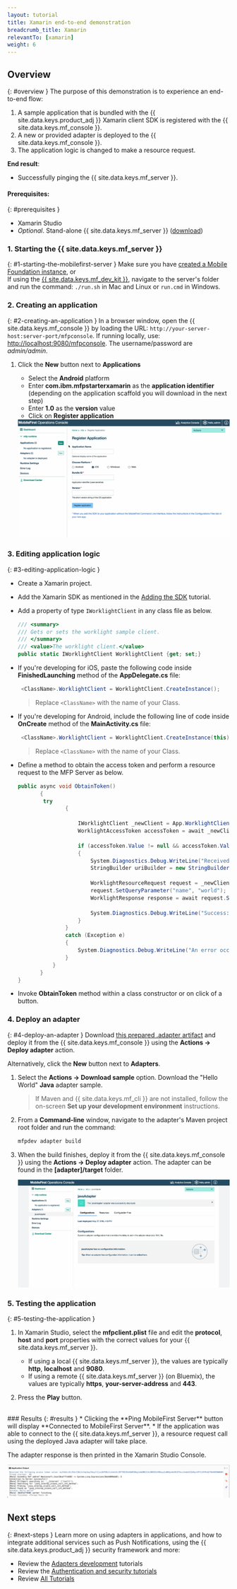 ```yaml
---
layout: tutorial
title: Xamarin end-to-end demonstration
breadcrumb_title: Xamarin
relevantTo: [xamarin]
weight: 6
---
```

<!-- NLS_CHARSET=UTF-8 -->
## Overview
{: #overview }
The purpose of this demonstration is to experience an end-to-end flow:

1. A sample application that is bundled with the {{ site.data.keys.product_adj }} Xamarin client SDK is registered with the {{ site.data.keys.mf_console }}.
2. A new or provided adapter is deployed to the {{ site.data.keys.mf_console }}.  
3. The application logic is changed to make a resource request.

**End result**:

* Successfully pinging the {{ site.data.keys.mf_server }}.

#### Prerequisites:
{: #prerequisites }
* Xamarin Studio
* *Optional*. Stand-alone {{ site.data.keys.mf_server }} ([download]({{site.baseurl}}/downloads))

### 1. Starting the {{ site.data.keys.mf_server }}
{: #1-starting-the-mobilefirst-server }
Make sure you have [created a Mobile Foundation instance](../../bluemix/using-mobile-foundation), or  
If using the [{{ site.data.keys.mf_dev_kit }}](../../installation-configuration/development/), navigate to the server's folder and run the command: `./run.sh` in Mac and Linux or `run.cmd` in Windows.

### 2. Creating an application
{: #2-creating-an-application }
In a browser window, open the {{ site.data.keys.mf_console }} by loading the URL: `http://your-server-host:server-port/mfpconsole`. If running locally, use: [http://localhost:9080/mfpconsole](http://localhost:9080/mfpconsole). The username/password are *admin/admin*.

1. Click the **New** button next to **Applications**
    * Select the **Android** platform
    * Enter **com.ibm.mfpstarterxamarin** as the **application identifier** (depending on the application scaffold you will download in the next step)
    * Enter **1.0** as the **version** value
    * Click on **Register application**

    <img class="gifplayer" alt="Register an application" src="register-an-application-xamarin.gif"/>

### 3. Editing application logic
{: #3-editing-application-logic }
* Create a Xamarin project.
* Add the Xamarin SDK as mentioned in the [Adding the SDK](../../application-development/sdk/xamarin/) tutorial.
* Add a property of type `IWorklightClient` in any class file as below.

   ```csharp
   /// <summary>
   /// Gets or sets the worklight sample client.
   /// </summary>
   /// <value>The worklight client.</value>
   public static IWorklightClient WorklightClient {get; set;}
   ```
* If you're developing for iOS, paste the following code inside **FinishedLaunching** method of the **AppDelegate.cs** file:

  ```csharp
   <ClassName>.WorklightClient = WorklightClient.CreateInstance();
  ```
  >Replace `<ClassName>` with the name of your Class.
* If you're developing for Android, include the following line of code inside **OnCreate** method of the **MainActivity.cs** file:

  ```csharp
   <ClassName>.WorklightClient = WorklightClient.CreateInstance(this);
  ```
  >Replace `<ClassName>` with the name of your Class.
* Define a method to obtain the access token and perform a resource request to the MFP Server as below.

    ```csharp
    public async void ObtainToken()
           {
            try
                   {

                       IWorklightClient _newClient = App.WorklightClient;
                       WorklightAccessToken accessToken = await _newClient.AuthorizationManager.ObtainAccessToken("");

                       if (accessToken.Value != null && accessToken.Value != "")
                       {
                           System.Diagnostics.Debug.WriteLine("Received the following access token value: " + accessToken.Value);
                           StringBuilder uriBuilder = new StringBuilder().Append("/adapters/javaAdapter/resource/greet");

                           WorklightResourceRequest request = _newClient.ResourceRequest(new Uri(uriBuilder.ToString(), UriKind.Relative), "GET");
                           request.SetQueryParameter("name", "world");
                           WorklightResponse response = await request.Send();

                           System.Diagnostics.Debug.WriteLine("Success: " + response.ResponseText);
                       }
                   }
                   catch (Exception e)
                   {
                       System.Diagnostics.Debug.WriteLine("An error occurred: '{0}'", e);
                   }
               }
           }
    }
   ```

* Invoke **ObtainToken** method within a class constructor or on click of a button.

### 4. Deploy an adapter
{: #4-deploy-an-adapter }
Download [this prepared .adapter artifact](../javaAdapter.adapter) and deploy it from the {{ site.data.keys.mf_console }} using the **Actions → Deploy adapter** action.

Alternatively, click the **New** button next to **Adapters**.  

1. Select the **Actions → Download sample** option. Download the "Hello World" **Java** adapter sample.

   > If Maven and {{ site.data.keys.mf_cli }} are not installed, follow the on-screen **Set up your development environment** instructions.

2. From a **Command-line** window, navigate to the adapter's Maven project root folder and run the command:

   ```bash
   mfpdev adapter build
   ```

3. When the build finishes, deploy it from the {{ site.data.keys.mf_console }} using the **Actions → Deploy adapter** action. The adapter can be found in the **[adapter]/target** folder.

   <img class="gifplayer" alt="Deploy an adapter" src="create-an-adapter.png"/>

<!-- <img src="device-screen.png" alt="sample app" style="float:right"/>-->
### 5. Testing the application
{: #5-testing-the-application }
1. In Xamarin Studio, select the **mfpclient.plist** file and edit the **protocol**, **host** and **port** properties with the correct values for your {{ site.data.keys.mf_server }}.
    * If using a local {{ site.data.keys.mf_server }}, the values are typically **http**, **localhost** and **9080**.
    * If using a remote {{ site.data.keys.mf_server }} (on Bluemix), the values are typically **https**, **your-server-address** and **443**.

2. Press the **Play** button.

<br clear="all"/>
### Results
{: #results }
* Clicking the **Ping MobileFirst Server** button will display **Connected to MobileFirst Server**.
* If the application was able to connect to the {{ site.data.keys.mf_server }}, a resource request call using the deployed Java adapter will take place.

The adapter response is then printed in the Xamarin Studio Console.

![Image of application that successfully called a resource from the {{ site.data.keys.mf_server }}](console-output.png)

## Next steps
{: #next-steps }
Learn more on using adapters in applications, and how to integrate additional services such as Push Notifications, using the {{ site.data.keys.product_adj }} security framework and more:

- Review the [Adapters development](../../adapters/) tutorials
- Review the [Authentication and security tutorials](../../authentication-and-security/)
- Review [All Tutorials](../../all-tutorials)
